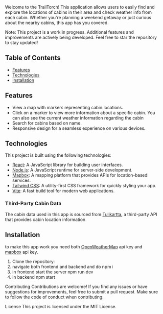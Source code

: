 

Welcome to the TrailTorch! This application allows users to easily find and explore the locations of cabins in their area and check weather info from each cabin. Whether you're planning a weekend getaway or just curious about the nearby cabins, this app has you covered. 

Note: This project is a work in progress. Additional features and improvements are actively being developed. Feel free to star the repository to stay updated!

## Table of Contents

- [Features](#features)
- [Technologies](#technologies)
- [Installation](#installation)


## Features

- View a map with markers representing cabin locations.
- Click on a marker to view more information about a specific cabin. You can also see the current weather information regarding the cabin
- Search for cabins based on name.
- Responsive design for a seamless experience on various devices.

## Technologies

This project is built using the following technologies:

- [React](https://reactjs.org/): A JavaScript library for building user interfaces.
- [Node.js](https://nodejs.org/): A JavaScript runtime for server-side development.
- [Mapbox](https://www.mapbox.com/): A mapping platform that provides APIs for location-based services.
- [Tailwind CSS](https://tailwindcss.com/): A utility-first CSS framework for quickly styling your app.
- [Vite](https://vitejs.dev/): A fast build tool for modern web applications.

### Third-Party Cabin Data

The cabin data used in this app is sourced from [Tulikartta](https://www.tulikartta.fi/), a third-party API that provides cabin location information.

## Installation

to make this app work you need both  [OpenWeatherMap](https://openweathermap.org/)  api key and [mapbox](https://www.mapbox.com/) api key.

1. Clone the repository:
2. navigate both frontend and backend and do npm i
3. in frontend start the server npm run dev
4. in backend npm start

Contributing
Contributions are welcome! If you find any issues or have suggestions for improvements, feel free to submit a pull request. Make sure to follow the code of conduct when contributing.

License
This project is licensed under the MIT License.




